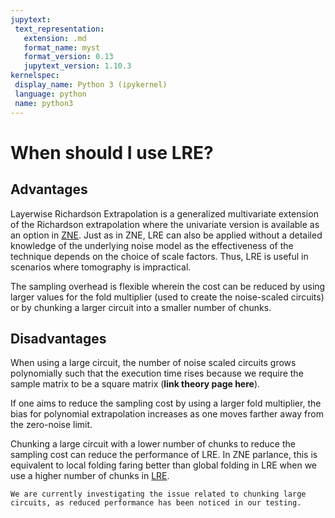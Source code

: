 ```yaml
---
jupytext:
 text_representation:
   extension: .md
   format_name: myst
   format_version: 0.13
   jupytext_version: 1.10.3
kernelspec:
 display_name: Python 3 (ipykernel)
 language: python
 name: python3
---
```



# When should I use LRE?


## Advantages


Layerwise Richardson Extrapolation is a generalized multivariate extension of the Richardson extrapolation where the univariate
version is available as an option in [ZNE](zne-3-options.md). Just as in ZNE, LRE can also be applied without a detailed knowledge of the underlying noise model as the effectiveness of the technique depends on the choice of scale factors. Thus, LRE is useful in scenarios where tomography is impractical.


The sampling overhead is flexible wherein the cost can be reduced by using larger values for the fold multiplier (used to
create the noise-scaled circuits) or by chunking a larger circuit into a smaller number of chunks.




## Disadvantages


When using a large circuit, the number of noise scaled circuits grows polynomially such that the execution time rises because we require the sample matrix to be a square matrix (**link theory page here**).


If one aims to reduce the sampling cost by using a larger fold multiplier, the bias for polynomial extrapolation increases as one moves farther away from the zero-noise limit.


Chunking a large circuit with a lower number of chunks to reduce the sampling cost can reduce the performance of LRE. In ZNE parlance, this is equivalent to local folding faring better than global folding in LRE when we use a higher number of chunks in [LRE](lre-3-options.md). 


```{note}
We are currently investigating the issue related to chunking large circuits, as reduced performance has been noticed in our testing.
```


